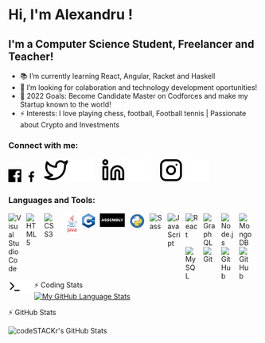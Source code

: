 # Hi, I'm Alexandru !


## I'm a Computer Science Student, Freelancer and Teacher!

- 📚 I’m currently learning React, Angular, Racket and Haskell
- 🤝 I’m looking for colaboration and technology development oportunities!
- 🥅 2022 Goals: Become Candidate Master on Codforces and make my Startup known to the world!
- ⚡ Interests: I love playing chess, football, Football tennis | Passionate about Crypto and Investments
### Connect with me:

<!---
[![website](./img/globe-light.svg)](https://codestackr.com#gh-light-mode-only)
[![website](./img/globe-dark.svg)](https://codestackr.com#gh-dark-mode-only)

&nbsp;&nbsp;
[![website](./img/youtube-light.svg)](https://youtube.com/codestackr#gh-light-mode-only)
[![website](./img/youtube-dark.svg)](https://youtube.com/codestackr#gh-dark-mode-only)
&nbsp;&nbsp;
-->
[![website](./img/FacebookL.png)](https://www.facebook.com/alexolteanu2001/#gh-light-mode-only)
[![website](./img/FacebookD.png)](https://www.facebook.com/alexolteanu2001/#gh-dark-mode-only)
&nbsp;&nbsp;
[![website](./img/twitter-light.svg)](https://twitter.com/AlexOlteanu2001#gh-light-mode-only)
[![website](./img/twitter-dark.svg)](https://twitter.com/AlexOlteanu2001#gh-dark-mode-only)
&nbsp;&nbsp;
[![website](./img/linkedin-light.svg)](https://www.linkedin.com/in/alexandruolteanu2001/#gh-light-mode-only)
[![website](./img/linkedin-dark.svg)](https://www.linkedin.com/in/alexandruolteanu2001//#gh-dark-mode-only)
&nbsp;&nbsp;
[![website](./img/instagram-light.svg)](https://www.instagram.com/alexandru_olteanu/#gh-light-mode-only)
[![website](./img/instagram-dark.svg)](https://www.instagram.com/alexandru_olteanu/#gh-dark-mode-only)

### Languages and Tools:

<img align="left" alt="Visual Studio Code" width="26px" src="https://cdn.jsdelivr.net/gh/devicons/devicon/icons/vscode/vscode-original.svg" style="padding-right:10px;" />
<img align="left" alt="HTML5" width="26px" src="https://cdn.jsdelivr.net/gh/devicons/devicon/icons/html5/html5-original.svg" style="padding-right:10px;" />
<img align="left" alt="CSS3" width="26px" src="https://cdn.jsdelivr.net/gh/devicons/devicon/icons/css3/css3-original.svg" style="padding-right:10px;" />
<img align="left" alt="Java" width="40px" src="./img/java-logo-1.png" />
<img align="left" alt="C++" width="26px" src="./img/C++Logo.png" style="padding-right:10px;" />
<img align="left" alt="Assembly" width="50px" src="./img/Assembly.png" style="padding-right:10px;" />
<img align="left" alt="Python" width="30px" src="./img/Python.png" style="padding-right:10px;" />

<img align="left" alt="Sass" width="26px" src="https://cdn.jsdelivr.net/gh/devicons/devicon/icons/sass/sass-original.svg" style="padding-right:10px;" />
<img align="left" alt="JavaScript" width="26px" src="https://cdn.jsdelivr.net/gh/devicons/devicon/icons/javascript/javascript-original.svg" style="padding-right:10px;" />
<img align="left" alt="React" width="26px" src="https://cdn.jsdelivr.net/gh/devicons/devicon/icons/react/react-original.svg" style="padding-right:10px;" />
<!---
<img align="left" alt="Gatsby" width="26px" src="https://cdn.jsdelivr.net/gh/devicons/devicon/icons/gatsby/gatsby-original.svg" style="padding-right:10px;" />
-->
<img align="left" alt="GraphQL" width="26px" src="https://cdn.jsdelivr.net/gh/devicons/devicon/icons/graphql/graphql-plain.svg" style="padding-right:10px;" />
<img align="left" alt="Node.js" width="26px" src="https://cdn.jsdelivr.net/gh/devicons/devicon/icons/nodejs/nodejs-original.svg" style="padding-right:10px;" />
<!---
<img align="left" alt="Deno" width="26px" src="./img/deno-light.svg" style="padding-right:10px;" />
-->
<img align="left" alt="MongoDB" width="26px" src="https://cdn.jsdelivr.net/gh/devicons/devicon/icons/mongodb/mongodb-original.svg" style="padding-right:10px;" />
<img align="left" alt="MySQL" width="26px" src="https://cdn.jsdelivr.net/gh/devicons/devicon/icons/mysql/mysql-original.svg" style="padding-right:10px;" />
<img align="left" alt="Git" width="26px" src="https://cdn.jsdelivr.net/gh/devicons/devicon/icons/git/git-original.svg" style="padding-right:10px;" />

[<img align="left" alt="GitHub" width="26px" src="https://user-images.githubusercontent.com/3369400/139447912-e0f43f33-6d9f-45f8-be46-2df5bbc91289.png" style="padding-right:10px;" />](#gh-dark-mode-only)
[<img align="left" alt="GitHub" width="26px" src="https://user-images.githubusercontent.com/3369400/139448065-39a229ba-4b06-434b-bc67-616e2ed80c8f.png" style="padding-right:10px;" />](#gh-light-mode-only)
[<img align="left" alt="Terminal" width="26px" src="./img/terminal-light.svg" />](#gh-light-mode-only)
[<img align="left" alt="Terminal" width="26px" src="./img/terminal-dark.svg" />](#gh-dark-mode-only)

  <br />
  <br />
  
  :zap: Coding Stats
  <br />
  [![My GitHub Language Stats](https://github-readme-stats.vercel.app/api/top-langs/?username=AlexandruOlteanu&langs_count=10&theme=tokyonight)]()
  
  :zap: GitHub Stats

  <img align="left" alt="codeSTACKr's GitHub Stats" src="https://github-readme-stats.vercel.app/api?username=AlexandruOlteanu&show_icons=true&hide_border=false&title_color=ff652f&icon_color=FFE400&bg_color=09131B&text_color=ffffff&border_color=0c1a25" />

